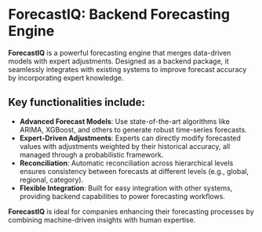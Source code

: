 # ForecastIQ: Backend Forecasting Engine

**ForecastIQ** is a powerful forecasting engine that merges data-driven models with expert adjustments. Designed as a backend package, it seamlessly integrates with existing systems to improve forecast accuracy by incorporating expert knowledge.

## Key functionalities include:

- **Advanced Forecast Models**: Use state-of-the-art algorithms like ARIMA, XGBoost, and others to generate robust time-series forecasts.
- **Expert-Driven Adjustments**: Experts can directly modify forecasted values with adjustments weighted by their historical accuracy, all managed through a probabilistic framework.
- **Reconciliation**: Automatic reconciliation across hierarchical levels ensures consistency between forecasts at different levels (e.g., global, regional, category).
- **Flexible Integration**: Built for easy integration with other systems, providing backend capabilities to power forecasting workflows.

**ForecastIQ** is ideal for companies enhancing their forecasting processes by combining machine-driven insights with human expertise.
